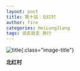 ```yaml
---
layout: post
title: 第十站：北红村
author: fire
categories: HeiLongJiang 
tags: 说走就走 旅行
---
```


![title](https://image.sideproject.cn/titlex/title_033.jpg){:class="image-title"}

**北红村**


